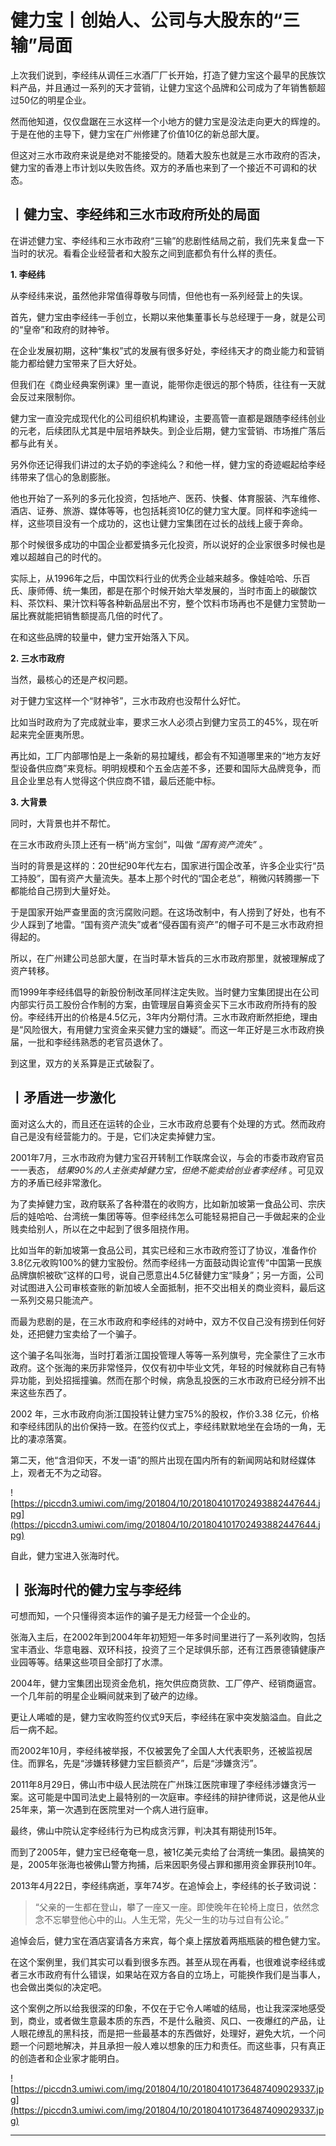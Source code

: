 # 健力宝丨创始人、公司与大股东的“三输”局面

上次我们说到，李经纬从调任三水酒厂厂长开始，打造了健力宝这个最早的民族饮料产品，并且通过一系列的天才营销，让健力宝这个品牌和公司成为了年销售额超过50亿的明星企业。

然而他知道，仅仅盘踞在三水这样一个小地方的健力宝是没法走向更大的辉煌的。于是在他的主导下，健力宝在广州修建了价值10亿的新总部大厦。

但这对三水市政府来说是绝对不能接受的。随着大股东也就是三水市政府的否决，健力宝的香港上市计划以失败告终。双方的矛盾也来到了一个接近不可调和的状态。

## 丨健力宝、李经纬和三水市政府所处的局面

在讲述健力宝、李经纬和三水市政府“三输”的悲剧性结局之前，我们先来复盘一下当时的状况。看看企业经营者和大股东之间到底都负有什么样的责任。

 **1. 李经纬**

从李经纬来说，虽然他非常值得尊敬与同情，但他也有一系列经营上的失误。

首先，健力宝由李经纬一手创立，长期以来他集董事长与总经理于一身，就是公司的“皇帝”和政府的财神爷。

在企业发展初期，这种“集权”式的发展有很多好处，李经纬天才的商业能力和营销能力都给健力宝带来了巨大好处。

但我们在《商业经典案例课》里一直说，能带你走很远的那个特质，往往有一天就会反过来限制你。

健力宝一直没完成现代化的公司组织机构建设，主要高管一直都是跟随李经纬创业的元老，后续团队尤其是中层培养缺失。到企业后期，健力宝营销、市场推广落后都与此有关。

另外你还记得我们讲过的太子奶的李途纯么？和他一样，健力宝的奇迹崛起给李经纬带来了信心的急剧膨胀。

他也开始了一系列的多元化投资，包括地产、医药、快餐、体育服装、汽车维修、酒店、证券、旅游、媒体等等，也包括耗资10亿的健力宝大厦。同样和李途纯一样，这些项目没有一个成功的，这也让健力宝集团在过长的战线上疲于奔命。

那个时候很多成功的中国企业都爱搞多元化投资，所以说好的企业家很多时候也是难以超越自己的时代的。

实际上，从1996年之后，中国饮料行业的优秀企业越来越多。像娃哈哈、乐百氏、康师傅、统一集团，都是在那个时候开始大举发展的，当时市面上的碳酸饮料、茶饮料、果汁饮料等各种新品层出不穷，整个饮料市场再也不是健力宝赞助一届比赛就能把销售额提高几倍的时代了。

在和这些品牌的较量中，健力宝开始落入下风。

 **2. 三水市政府**

当然，最核心的还是产权问题。

对于健力宝这样一个“财神爷”，三水市政府也没帮什么好忙。

比如当时政府为了完成就业率，要求三水人必须占到健力宝员工的45%，现在听起来完全匪夷所思。

再比如，工厂内部哪怕是上一条新的易拉罐线，都会有不知道哪里来的“地方友好型设备供应商”来竞标。明明规模和个五金店差不多，还要和国际大品牌竞争，而且企业里总有人觉得这个供应商不错，最后还能中标。

 **3. 大背景**

同时，大背景也并不帮忙。

在三水市政府头顶上还有一柄“尚方宝剑”，叫做 *“国有资产流失”* 。

当时的背景是这样的：20世纪90年代左右，国家进行国企改革，许多企业实行“员工持股”，国有资产大量流失。基本上那个时代的“国企老总”，稍微闪转腾挪一下都能给自己捞到大量好处。

于是国家开始严查里面的贪污腐败问题。在这场改制中，有人捞到了好处，也有不少人踩到了地雷。“国有资产流失”或者“侵吞国有资产”的帽子可不是三水市政府担得起的。

所以，在广州建公司总部大厦，在当时草木皆兵的三水市政府那里，就被理解成了资产转移。

而1999年李经纬倡导的新股份制改革同样注定失败。当时健力宝集团提出在公司内部实行员工股份合作制的方案，由管理层自筹资金买下三水市政府所持有的股份。李经纬开出的价格是4.5亿元，3年内分期付清。三水市政府断然拒绝，理由是“风险很大，有用健力宝资金来买健力宝的嫌疑”。而这一年正好是三水市政府换届，一批和李经纬熟悉的老官员退休了。

到这里，双方的关系算是正式破裂了。

## 丨矛盾进一步激化

面对这么大的，而且还在运转的企业，三水市政府总要有个处理的方式。然而政府自己是没有经营能力的。于是，它们决定卖掉健力宝。

2001年7月，三水市政府为健力宝召开转制工作联席会议，与会的市委市政府官员一一表态， *结果90%的人主张卖掉健力宝，但绝不能卖给创业者李经纬* 。可见双方的矛盾已经非常激化。

为了卖掉健力宝，政府联系了各种潜在的收购方，比如新加坡第一食品公司、宗庆后的娃哈哈、台湾统一集团等等。但李经纬怎么可能轻易把自己一手做起来的企业贱卖给别人，所以在之中起到了很多阻挠作用。

比如当年的新加坡第一食品公司，其实已经和三水市政府签订了协议，准备作价3.8亿元收购100%的健力宝股份。然而李经纬一方面鼓动舆论宣传“中国第一民族品牌旗帜被砍”这样的口号，说自己愿意出4.5亿替健力宝“赎身”；另一方面，公司对试图进入公司审核查账的新加坡人全面抵制，拒不交出相关的商业资料，最后这一系列交易只能流产。

而最为悲剧的是，在三水市政府和李经纬的对峙中，双方不仅自己没有捞到任何好处，还把健力宝卖给了一个骗子。

这个骗子名叫张海，当时打着浙江国投管理人等等一系列旗号，完全蒙住了三水市政府。这个张海的来历非常怪异，仅仅有初中毕业文凭，年轻的时候就称自己有特异功能，到处招摇撞骗。然而在那个时候，病急乱投医的三水市政府已经分辨不出来这些东西了。

2002 年，三水市政府向浙江国投转让健力宝75%的股权，作价3.38 亿元，价格和李经纬团队的出价保持一致。在签约仪式上，李经纬默默地坐在会场的一角，无比的凄凉落寞。

第二天，他“含泪仰天，不发一语”的照片出现在国内所有的新闻网站和财经媒体上，观者无不为之动容。

![https://piccdn3.umiwi.com/img/201804/10/201804101702493882447644.jpg](https://piccdn3.umiwi.com/img/201804/10/201804101702493882447644.jpg)

自此，健力宝进入张海时代。

## 丨张海时代的健力宝与李经纬

可想而知，一个只懂得资本运作的骗子是无力经营一个企业的。

张海入主后，在2002年到2004年年初短短一年多时间里进行了一系列收购，包括宝丰酒业、华意电器、双环科技，投资了三个足球俱乐部，还有江西景德镇健康产业园等等。结果这些项目全部打了水漂。

2004年，健力宝集团出现资金危机，拖欠供应商货款、工厂停产、经销商逼宫。一个几年前的明星企业瞬间就来到了破产的边缘。

更让人唏嘘的是，健力宝收购签约仪式9天后，李经纬在家中突发脑溢血。自此之后一病不起。

而2002年10月，李经纬被举报，不仅被罢免了全国人大代表职务，还被监视居住。而罪名，先是“涉嫌转移健力宝巨额资产”，后是“涉嫌贪污”。

2011年8月29日，佛山市中级人民法院在广州珠江医院审理了李经纬涉嫌贪污一案。这可能是中国司法史上最特别的一次庭审。李经纬的辩护律师说，这是他从业25年来，第一次遇到在医院里对一个病人进行庭审。

最终，佛山中院认定李经纬行为已构成贪污罪，判决其有期徒刑15年。

而到了2005年，健力宝已经奄奄一息，被1亿美元卖给了台湾统一集团。最搞笑的是，2005年张海也被佛山警方拘捕，后来因职务侵占罪和挪用资金罪获刑10年。

2013年4月22日，李经纬病逝，享年74岁。在追悼会上，李经纬的长子致词说：

> “父亲的一生都在登山，攀了一座又一座。即使晚年在轮椅上度日，依然念念不忘攀登他心中的山。人生无常，先父一生的功与过自有公论。”

追悼会后，健力宝在酒店宴请各方来宾，每个桌上摆放着两瓶瓶装的橙色健力宝。

在这个案例里，我们其实可以看到很多东西。甚至从现在再看，也很难说李经纬或者三水市政府有什么错误，如果站在双方各自的立场上，可能换作我们是当事人，也会做出类似的决定吧。

这个案例之所以给我很深的印象，不仅在于它令人唏嘘的结局，也让我深深地感受到，商业，或者做生意最本质的东西，不是什么融资、风口、一夜爆红的产品，让人眼花缭乱的黑科技，而是把一些最基本的东西做好，处理好，避免大坑，一个问题一个问题地解决，并且承担一般人难以想象的压力和责任。而这些事，只有真正的创造者和企业家才能明白。

![https://piccdn3.umiwi.com/img/201804/10/201804101736487409029337.jpg](https://piccdn3.umiwi.com/img/201804/10/201804101736487409029337.jpg)

---
